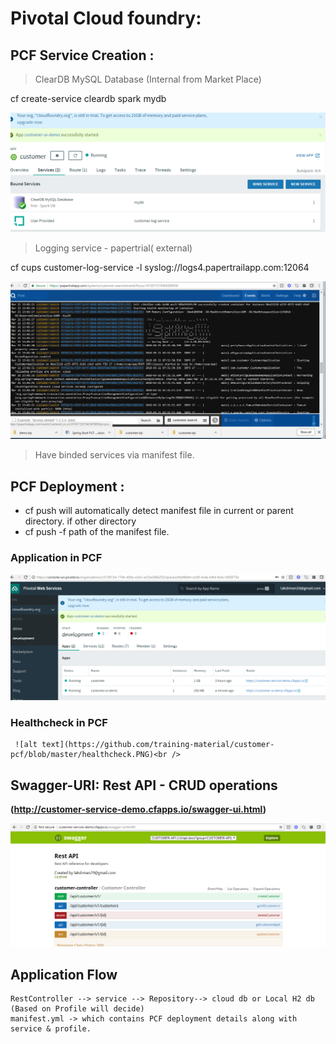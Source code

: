 # Pivotal Cloud foundry:<br />

## PCF Service Creation :
> ClearDB MySQL Database (Internal from Market Place)

   cf create-service cleardb spark mydb  
              
   ![alt text]( https://github.com/training-material/customer-pcf/blob/master/service.PNG )<br />
  
> Logging service - papertrial( external)

   cf cups customer-log-service -l syslog://logs4.papertrailapp.com:12064
 
  ![alt text](https://raw.githubusercontent.com/training-material/customer-pcf/master/papertrial-log.PNG)<br />
  
> Have binded services via manifest file. 

## PCF Deployment : 

 - cf push will automatically detect manifest file in current or parent directory. if other directory
 - cf push -f path of the manifest file.
  
  ### Application in PCF
    
   ![alt text](https://github.com/training-material/customer-pcf/blob/master/app-console.PNG)<br />
   
  ### Healthcheck in PCF
  
     ![alt text](https://github.com/training-material/customer-pcf/blob/master/healthcheck.PNG)<br />


## Swagger-URI:  Rest API - CRUD operations

   **(http://customer-service-demo.cfapps.io/swagger-ui.html)** <br/>

![alt text](https://raw.githubusercontent.com/training-material/customer-pcf/master/swagger-ui.PNG)<br />

## Application Flow
    RestController --> service --> Repository--> cloud db or Local H2 db (Based on Profile will decide)
    manifest.yml -> which contains PCF deployment details along with service & profile.
